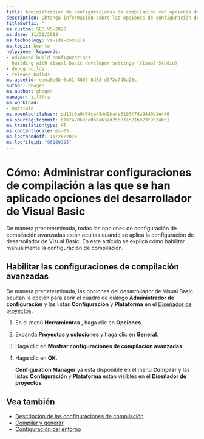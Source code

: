 ```yaml
---
title: Administración de configuraciones de compilación con opciones de desarrollador de Visual Basic
description: Obtenga información sobre las opciones de configuración de compilación avanzada que están ocultas al aplicar la configuración de desarrollador de Visual Basic y cómo habilitarlas manualmente.
titleSuffix: ''
ms.custom: SEO-VS-2020
ms.date: 11/21/2018
ms.technology: vs-ide-compile
ms.topic: how-to
helpviewer_keywords:
- advanced build configurations
- building with Visual Basic developer settings (Visual Studio)
- debug builds
- release builds
ms.assetid: eaea6e0b-6c61-4869-8d63-d372c745a23c
author: ghogen
ms.author: ghogen
manager: jillfra
ms.workload:
- multiple
ms.openlocfilehash: bd13c0a9f64ce484d9ba4e3193f7da94d0b1e446
ms.sourcegitcommit: b1b747063ce0bba63ad2558fa521b823f952ab51
ms.translationtype: HT
ms.contentlocale: es-ES
ms.lasthandoff: 11/26/2020
ms.locfileid: "96189295"
---
```

# <a name="how-to-manage-build-configurations-with-visual-basic-developer-settings-applied"></a>Cómo: Administrar configuraciones de compilación a las que se han aplicado opciones del desarrollador de Visual Basic

De manera predeterminada, todas las opciones de configuración de compilación avanzadas están ocultas cuando se aplica la configuración de desarrollador de Visual Basic. En este artículo se explica cómo habilitar manualmente la configuración de compilación.

## <a name="enable-advanced-build-configurations"></a>Habilitar las configuraciones de compilación avanzadas

De manera predeterminada, las opciones del desarrollador de Visual Basic ocultan la opción para abrir el cuadro de diálogo **Administrador de configuración** y las listas **Configuración** y **Plataforma** en el [Diseñador de proyectos](../ide/reference/application-page-project-designer-visual-basic.md).

1. En el menú **Herramientas** , haga clic en **Opciones**.

2. Expanda **Proyectos y soluciones** y haga clic en **General**.

3. Haga clic en **Mostrar configuraciones de compilación avanzadas**.

4. Haga clic en **OK**.

     **Configuration Manager** ya está disponible en el menú **Compilar** y las listas **Configuración** y **Plataforma** están visibles en el **Diseñador de proyectos**.

## <a name="see-also"></a>Vea también

- [Descripción de las configuraciones de compilación](../ide/understanding-build-configurations.md)
- [Compilar y generar](../ide/compiling-and-building-in-visual-studio.md)
- [Configuración del entorno](../ide/environment-settings.md)
